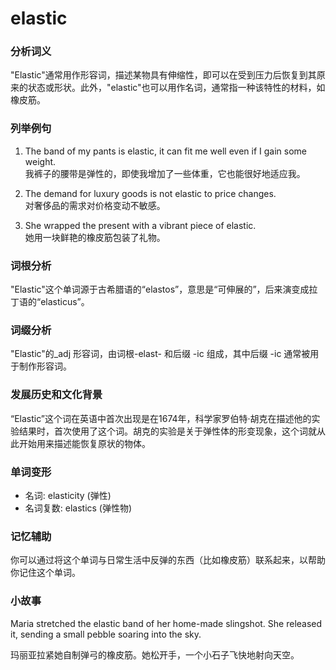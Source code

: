 # elastic

### 分析词义

  

"Elastic"通常用作形容词，描述某物具有伸缩性，即可以在受到压力后恢复到其原来的状态或形状。此外，"elastic"也可以用作名词，通常指一种该特性的材料，如橡皮筋。

  

### 列举例句

  

1.  The band of my pants is elastic, it can fit me well even if I gain some weight.  
    我裤子的腰带是弹性的，即使我增加了一些体重，它也能很好地适应我。
    
      
    
2.  The demand for luxury goods is not elastic to price changes.  
    对奢侈品的需求对价格变动不敏感。
    
      
    
3.  She wrapped the present with a vibrant piece of elastic.  
    她用一块鲜艳的橡皮筋包装了礼物。
    
      
    

  

### 词根分析

  

"Elastic"这个单词源于古希腊语的“elastos”，意思是“可伸展的”，后来演变成拉丁语的“elasticus”。

  

### 词缀分析

  

"Elastic"的\_adj 形容词，由词根-elast- 和后缀 -ic 组成，其中后缀 -ic 通常被用于制作形容词。

  

### 发展历史和文化背景

  

“Elastic”这个词在英语中首次出现是在1674年，科学家罗伯特·胡克在描述他的实验结果时，首次使用了这个词。胡克的实验是关于弹性体的形变现象，这个词就从此开始用来描述能恢复原状的物体。

  

### 单词变形

  

*   名词: elasticity (弹性)
*   名词复数: elastics (弹性物)

  

### 记忆辅助

  

你可以通过将这个单词与日常生活中反弹的东西（比如橡皮筋）联系起来，以帮助你记住这个单词。

  

### 小故事

  

Maria stretched the elastic band of her home-made slingshot. She released it, sending a small pebble soaring into the sky.

  

玛丽亚拉紧她自制弹弓的橡皮筋。她松开手，一个小石子飞快地射向天空。
